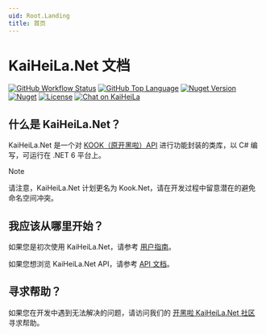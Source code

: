 ```yaml
---
uid: Root.Landing
title: 首页
---
```


# KaiHeiLa.Net 文档

<div class="big-logo logo-switcher"></div>

[![GitHub Workflow Status](https://img.shields.io/github/workflow/status/gehongyan/KaiHeiLa.Net/KaiHeiLa.Net%20Deploy?label=build)](https://github.com/gehongyan/KaiHeiLa.Net)
[![GitHub Top Language](https://img.shields.io/github/languages/top/gehongyan/KaiHeiLa.Net)](https://github.com/gehongyan/KaiHeiLa.Net)
[![Nuget Version](https://img.shields.io/nuget/v/KaiHeiLa.Net)](https://www.nuget.org/packages/KaiHeiLa.Net)
[![Nuget](https://img.shields.io/nuget/dt/KaiHeiLa.Net.Core?color=%230099ff)](https://www.nuget.org/packages/KaiHeiLa.Net)
[![License](https://img.shields.io/github/license/gehongyan/KaiHeiLa.Net)](https://github.com/gehongyan/KaiHeiLa.Net/blob/master/LICENSE)
[![Chat on KaiHeiLa](https://www.kookapp.cn/api/v3/badge/guild?guild_id=1591057729615250)](https://kook.top/EvxnOb)

## 什么是 KaiHeiLa.Net？

KaiHeiLa.Net 是一个对 [KOOK（原开黑啦）API] 进行功能封装的类库，以 C# 编写，可运行在 .NET 6 平台上。

> [!NOTE]
> 请注意，KaiHeiLa.Net 计划更名为 Kook.Net，请在开发过程中留意潜在的避免命名空间冲突。

[KOOK（原开黑啦）API]: https://https://developer.kookapp.cn/doc

## 我应该从哪里开始？

如果您是初次使用 KaiHeiLa.Net，请参考 [用户指南]。

如果您想浏览 KaiHeiLa.Net API，请参考 [API 文档]。

## 寻求帮助？

如果您在开发中遇到无法解决的问题，请访问我们的 [开黑啦 KaiHeiLa.Net 社区] 寻求帮助。

[用户指南]: ./guides/introduction/intro.md
[API 文档]: ./api/index.md
[开黑啦 KaiHeiLa.Net 社区]: https://kook.top/EvxnOb